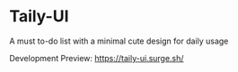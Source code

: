 # Taily-UI
A must to-do list with a minimal cute design for daily usage

Development Preview: https://taily-ui.surge.sh/